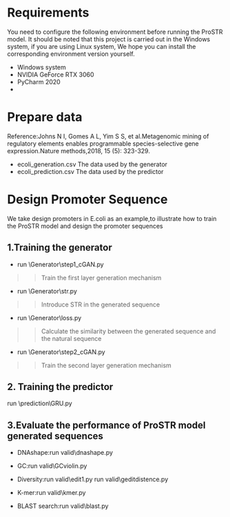 # Requirements
You need to configure the following environment before running the ProSTR model. 
It should be noted that this project is carried out in the Windows system, if you are using Linux system, We hope you can install the corresponding environment version yourself.
* Windows system
* NVIDIA GeForce RTX 3060
* PyCharm 2020
* 
# Prepare data
Reference:Johns N I, Gomes A L, Yim S S, et al.Metagenomic mining of regulatory elements enables programmable species-selective gene expression.Nature methods,2018, 15 (5): 323-329.

* ecoli_generation.csv    The data used by the generator <br>
* ecoli_prediction.csv   The data used by the predictor <br>

# Design Promoter Sequence
We take design promoters in E.coli as an example,to illustrate how to train the ProSTR model and design the promoter sequences
## 1.Training the generator
* run \Generator\step1_cGAN.py    <br>

>>Train the first layer generation mechanism<br>

* run \Generator\str.py    <br>

>>Introduce STR in the generated sequence<br>

* run \Generator\loss.py   <br>

>>Calculate the similarity between the generated sequence and the natural sequence<br>

* run \Generator\step2_cGAN.py <br>

>>Train the second layer generation mechanism<br>
## 2. Training the predictor

run \prediction\GRU.py <br>
## 3.Evaluate the performance of ProSTR model generated sequences

* DNAshape:run valid\dnashape.py  <br>

* GC:run valid\GCviolin.py   <br>

* Diversity:run valid\edit1.py  run valid\geditdistence.py   <br>

* K-mer:run valid\kmer.py    <br>

* BLAST search:run valid\blast.py   <br>

